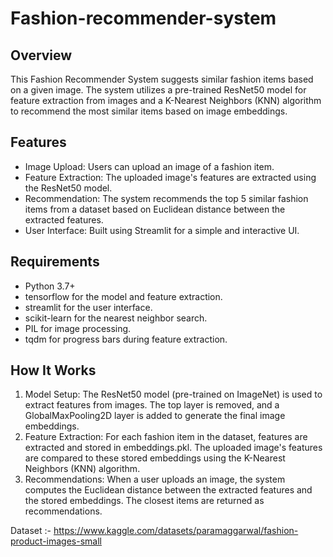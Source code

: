 # Fashion-recommender-system

## Overview
This Fashion Recommender System suggests similar fashion items based on a given image. The system utilizes a pre-trained ResNet50 model for feature extraction from images and a K-Nearest Neighbors (KNN) algorithm to recommend the most similar items based on image embeddings.

## Features
- Image Upload: Users can upload an image of a fashion item.
- Feature Extraction: The uploaded image's features are extracted using the ResNet50 model.
- Recommendation: The system recommends the top 5 similar fashion items from a dataset based on Euclidean distance between the extracted features.
- User Interface: Built using Streamlit for a simple and interactive UI.
  
## Requirements
- Python 3.7+
- tensorflow for the model and feature extraction.
- streamlit for the user interface.
- scikit-learn for the nearest neighbor search.
- PIL for image processing.
- tqdm for progress bars during feature extraction.

## How It Works
1. Model Setup: The ResNet50 model (pre-trained on ImageNet) is used to extract features from images. The top layer is removed, and a GlobalMaxPooling2D layer is added to generate the final image embeddings.
2. Feature Extraction: For each fashion item in the dataset, features are extracted and stored in embeddings.pkl. The uploaded image's features are compared to these stored embeddings using the K-Nearest Neighbors (KNN) algorithm.
3. Recommendations: When a user uploads an image, the system computes the Euclidean distance between the extracted features and the stored embeddings. The closest items are returned as recommendations.

Dataset :- https://www.kaggle.com/datasets/paramaggarwal/fashion-product-images-small
